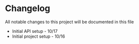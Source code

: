 # Changelog

All notable changes to this project will be documented in this file

- Initial API setup - 10/17
- Initial project setup - 10/16